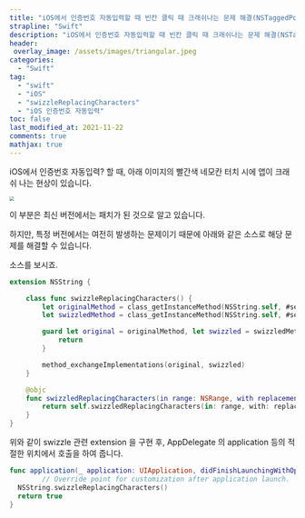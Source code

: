 ```yaml
---
title: "iOS에서 인증번호 자동입력할 때 빈칸 클릭 때 크래쉬나는 문제 해결(NSTaggedPointerString Crash)"
strapline: "Swift"
description: "iOS에서 인증번호 자동입력할 때 빈칸 클릭 때 크래쉬나는 문제 해결(NSTaggedPointerString Crash)"
header:
 overlay_image: /assets/images/triangular.jpeg
categories:
  - "Swift"
tag:
  - "swift"
  - "iOS"
  - "swizzleReplacingCharacters"
  - "iOS 인증번호 자동입력"
toc: false
last_modified_at: 2021-11-22
comments: true
mathjax: true
---
```


iOS에서 인증번호 자동입력? 할 때, 아래 이미지의 빨간색 네모칸 터치 시에 앱이 크래쉬 나는 현상이 있습니다. 

<img src="https://user-images.githubusercontent.com/1383686/142784450-9ae31a46-f257-4af5-8551-f519f8626c64.PNG" style="zoom:50%;" />



이 부분은 최신 버전에서는 패치가 된 것으로 알고 있습니다. 

하지만, 특정 버전에서는 여전히 발생하는 문제이기 때문에 아래와 같은 소스로 해당 문제를 해결할 수 있습니다.

소스를 보시죠.

```swift
extension NSString {

    class func swizzleReplacingCharacters() {
        let originalMethod = class_getInstanceMethod(NSString.self, #selector(NSString.replacingCharacters(in:with:)))
        let swizzledMethod = class_getInstanceMethod(NSString.self, #selector(NSString.swizzledReplacingCharacters(in:with:)))

        guard let original = originalMethod, let swizzled = swizzledMethod else {
            return
        }

        method_exchangeImplementations(original, swizzled)
    }

    @objc
    func swizzledReplacingCharacters(in range: NSRange, with replacement: String) -> String {
        return self.swizzledReplacingCharacters(in: range, with: replacement)
    }
}
```



위와 같이 swizzle 관련 extension 을 구현 후,  AppDelegate 의 application 등의 적절한 위치에서 호출을 하여 줍니다.

```swift
func application(_ application: UIApplication, didFinishLaunchingWithOptions launchOptions: [UIApplication.LaunchOptionsKey: Any]?) -> Bool {
        // Override point for customization after application launch.
  NSString.swizzleReplacingCharacters()
  return true
}
```




<script async src="https://pagead2.googlesyndication.com/pagead/js/adsbygoogle.js?client=ca-pub-1809380969362850"
     crossorigin="anonymous"></script>
<!-- 블로그 -->
<ins class="adsbygoogle"
     style="display:block"
     data-ad-client="ca-pub-1809380969362850"
     data-ad-slot="3200810651"
     data-ad-format="auto"
     data-full-width-responsive="true"></ins>

<script>
     (adsbygoogle = window.adsbygoogle || []).push({});
</script>
